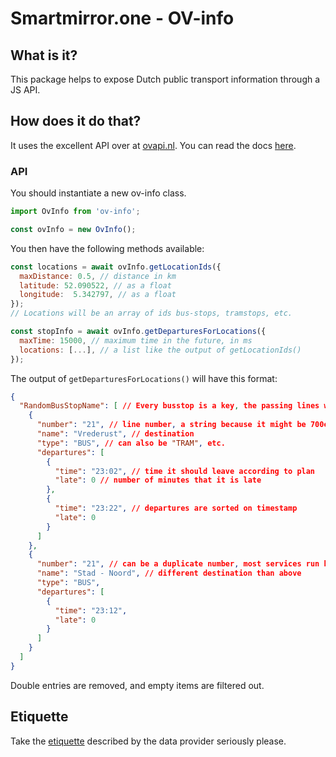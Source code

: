 # Smartmirror.one - OV-info

## What is it?
This package helps to expose Dutch public transport information through a JS API.

## How does it do that?
It uses the excellent API over at [ovapi.nl](https://ovapi.nl). You can read the docs [here](https://github.com/skywave/KV78Turbo-OVAPI/wiki).

### API

You should instantiate a new ov-info class.
```js
import OvInfo from 'ov-info';

const ovInfo = new OvInfo();
```

You then have the following methods available:
```js
const locations = await ovInfo.getLocationIds({
  maxDistance: 0.5, // distance in km
  latitude: 52.090522, // as a float
  longitude:  5.342797, // as a float
});
// Locations will be an array of ids bus-stops, tramstops, etc.

const stopInfo = await ovInfo.getDeparturesForLocations({
  maxTime: 15000, // maximum time in the future, in ms
  locations: [...], // a list like the output of getLocationIds()
});
```

The output of `getDeparturesForLocations()` will have this format:
```json
{
  "RandomBusStopName": [ // Every busstop is a key, the passing lines will be in the array
    {
      "number": "21", // line number, a string because it might be 700e etc.
      "name": "Vrederust", // destination
      "type": "BUS", // can also be "TRAM", etc.
      "departures": [
        {
          "time": "23:02", // time it should leave according to plan
          "late": 0 // number of minutes that it is late
        },
        {
          "time": "23:22", // departures are sorted on timestamp
          "late": 0
        }
      ]
    },
    {
      "number": "21", // can be a duplicate number, most services run both ways
      "name": "Stad - Noord", // different destination than above
      "type": "BUS",
      "departures": [
        {
          "time": "23:12",
          "late": 0
        }
      ]
    }
  ]
}
```
Double entries are removed, and empty items are filtered out.

## Etiquette

Take the [etiquette](https://github.com/skywave/KV78Turbo-OVAPI/wiki#etiquette) described by the data provider seriously please.